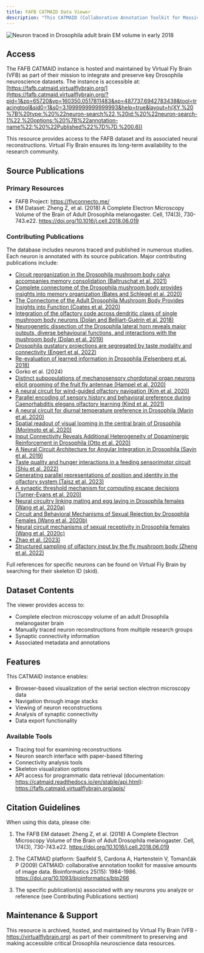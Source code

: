 ```yaml
---
title: FAFB CATMAID Data Viewer
description: "This CATMAID (Collaborative Annotation Toolkit for Massive Amounts of Image Data) instance hosts neuroanatomical data from the Full Adult Fly Brain (FAFB) electron microscopy dataset, featuring manually traced neurons from numerous research publications."
---
```


![Neuron traced in Drosophila adult brain EM volume in early 2018](https://flyconnecto.me/wp-content/uploads/2017/12/cropped-2ndreducedwholefly.png)

## Access

The FAFB CATMAID instance is hosted and maintained by Virtual Fly Brain (VFB) as part of their mission to integrate and preserve key Drosophila neuroscience datasets. The instance is accessible at:
[https://fafb.catmaid.virtualflybrain.org/](https://fafb.catmaid.virtualflybrain.org/?pid=1&zp=65720&yp=160350.0517811483&xp=487737.6942783438&tool=tracingtool&sid0=1&s0=3.1999999999999993&help=true&layout=h(XY,%20%7B%20type:%20%22neuron-search%22,%20id:%20%22neuron-search-1%22,%20options:%20%7B%22annotation-name%22:%20%22Published%22%7D%7D,%200.6))

This resource provides access to the FAFB dataset and its associated neural reconstructions. Virtual Fly Brain ensures its long-term availability to the research community.

## Source Publications

### Primary Resources
- FAFB Project: https://flyconnecto.me/
- EM Dataset: Zheng Z, et al. (2018) A Complete Electron Microscopy Volume of the Brain of Adult Drosophila melanogaster. Cell, 174(3), 730-743.e22. https://doi.org/10.1016/j.cell.2018.06.019

### Contributing Publications
The database includes neurons traced and published in numerous studies. Each neuron is annotated with its source publication. Major contributing publications include:

- [Circuit reorganization in the Drosophila mushroom body calyx accompanies memory consolidation (Baltruschat et al. 2021)](https://doi.org/10.1016/j.celrep.2021.108871)
- [Complete connectome of the Drosophila mushroom body provides insights into memory organization (Bates and Schlegel et al. 2020)](https://doi.org/10.1016/j.cub.2020.06.042)
- [The Connectome of the Adult Drosophila Mushroom Body Provides Insights into Function (Coates et al. 2020)](https://doi.org/10.1523/JNEUROSCI.0552-20.2020)
- [Integration of the olfactory code across dendritic claws of single mushroom body neurons (Dolan and Belliart-Guérin et al. 2018)](https://doi.org/10.1016/j.neuron.2018.08.006)
- [Neurogenetic dissection of the Drosophila lateral horn reveals major outputs, diverse behavioural functions, and interactions with the mushroom body (Dolan et al. 2019)](https://doi.org/10.7554/eLife.43079)
- [Drosophila gustatory projections are segregated by taste modality and connectivity (Engert et al. 2022)](https://doi.org/10.7554/eLife.78110)
- [Re-evaluation of learned information in Drosophila (Felsenberg et al. 2018)](https://doi.org/10.1038/s41586-018-0102-6)
- Gorko et al. (2024)
- [Distinct subpopulations of mechanosensory chordotonal organ neurons elicit grooming of the fruit fly antennae (Hampel et al. 2020)](https://doi.org/10.7554/eLife.59976)
- [A neural circuit for wind-guided olfactory navigation (Kim et al. 2020)](https://doi.org/10.1038/s41467-020-14936-3)
- [Parallel encoding of sensory history and behavioral preference during Caenorhabditis elegans olfactory learning (Kind et al. 2021)](https://doi.org/10.7554/eLife.75827)
- [A neural circuit for diurnal temperature preference in Drosophila (Marin et al. 2020)](https://doi.org/10.1016/j.cub.2020.06.028)
- [Spatial readout of visual looming in the central brain of Drosophila (Morimoto et al. 2020)](https://doi.org/10.7554/eLife.57685)
- [Input Connectivity Reveals Additional Heterogeneity of Dopaminergic Reinforcement in Drosophila (Otto et al. 2020)](https://doi.org/10.1016/j.cub.2020.05.077)
- [A Neural Circuit Architecture for Angular Integration in Drosophila (Sayin et al. 2019)](https://doi.org/10.1038/s41586-019-1633-1)
- [Taste quality and hunger interactions in a feeding sensorimotor circuit (Shiu et al. 2022)](https://doi.org/10.7554/eLife.79887)
- [Generating parallel representations of position and identity in the olfactory system (Taisz et al. 2023)](https://doi.org/10.1016/j.cell.2023.04.038)
- [A synaptic threshold mechanism for computing escape decisions (Turner-Evans et al. 2020)](https://doi.org/10.1016/j.neuron.2020.08.006)
- [Neural circuitry linking mating and egg laying in Drosophila females (Wang et al. 2020a)](https://doi.org/10.1038/s41586-020-2055-9)
- [Circuit and Behavioral Mechanisms of Sexual Rejection by Drosophila Females (Wang et al. 2020b)](https://doi.org/10.1016/j.cub.2020.07.083)
- [Neural circuit mechanisms of sexual receptivity in Drosophila females (Wang et al. 2020c)](https://doi.org/10.1038/s41586-020-2972-7)
- [Zhao et al. (2023)](https://doi.org/10.1101/2022.12.14.520178)
- [Structured sampling of olfactory input by the fly mushroom body (Zheng et al. 2022)](https://doi.org/10.1016/j.cub.2022.06.031)

Full references for specific neurons can be found on Virtual Fly Brain by searching for their skeleton ID (skid).

## Dataset Contents

The viewer provides access to:
- Complete electron microscopy volume of an adult Drosophila melanogaster brain
- Manually traced neuron reconstructions from multiple research groups
- Synaptic connectivity information
- Associated metadata and annotations

## Features

This CATMAID instance enables:
- Browser-based visualization of the serial section electron microscopy data
- Navigation through image stacks
- Viewing of neuron reconstructions
- Analysis of synaptic connectivity
- Data export functionality

### Available Tools
- Tracing tool for examining reconstructions
- Neuron search interface with paper-based filtering
- Connectivity analysis tools
- Skeleton visualization options
- API access for programmatic data retrieval (documentation: https://catmaid.readthedocs.io/en/stable/api.html): https://fafb.catmaid.virtualflybrain.org/apis/

## Citation Guidelines

When using this data, please cite:

1. The FAFB EM dataset:
   Zheng Z, et al. (2018) A Complete Electron Microscopy Volume of the Brain of Adult Drosophila melanogaster. Cell, 174(3), 730-743.e22. https://doi.org/10.1016/j.cell.2018.06.019

2. The CATMAID platform:
   Saalfeld S, Cardona A, Hartenstein V, Tomančák P (2009) CATMAID: collaborative annotation toolkit for massive amounts of image data. Bioinformatics 25(15): 1984-1986. https://doi.org/10.1093/bioinformatics/btp266

3. The specific publication(s) associated with any neurons you analyze or reference (see Contributing Publications section)

## Maintenance & Support

This resource is archived, hosted, and maintained by Virtual Fly Brain (VFB - https://virtualflybrain.org) as part of their commitment to preserving and making accessible critical Drosophila neuroscience data resources.
